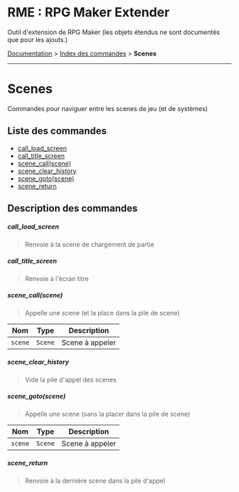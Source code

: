 # RME : RPG Maker Extender
Outil d'extension de RPG Maker (les objets étendus ne sont documentés que pour les ajouts.)

[Documentation](README.md) > [Index des commandes](Liste%20des%20commandes.md) > **Scenes**  
- - -  
# Scenes
Commandes pour naviguer entre les scenes de jeu (et de systèmes)

## Liste des commandes
*    [call_load_screen](#call_load_screen)
*    [call_title_screen](#call_title_screen)
*    [scene_call(scene)](#scene_callscene)
*    [scene_clear_history](#scene_clear_history)
*    [scene_goto(scene)](#scene_gotoscene)
*    [scene_return](#scene_return)


## Description des commandes
##### call_load_screen

> Renvoie à la scene de chargement de partie

  
##### call_title_screen

> Renvoie à l'écran titre

  
##### scene_call(scene)

> Appelle une scene (et la place dans la pile de scene)

  
Nom|Type|Description  
--- | --- | ---  
`scene`|`Scene`|Scene à appeler  
##### scene_clear_history

> Vide la pile d'appel des scenes

  
##### scene_goto(scene)

> Appelle une scene (sans la placer dans la pile de scene)

  
Nom|Type|Description  
--- | --- | ---  
`scene`|`Scene`|Scene à appeler  
##### scene_return

> Renvoie à la dernière scene dans la pile d'appel

  

